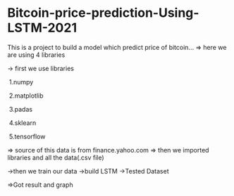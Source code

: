 # Bitcoin-price-prediction-Using-LSTM-2021
This is a project to build a model which predict price of bitcoin...
=> here we are using 4 libraries 

-> first we use libraries

&nbsp;1.numpy

&nbsp;2.matplotlib

&nbsp;3.padas

&nbsp;4.sklearn

&nbsp;5.tensorflow

=> source of this data is from finance.yahoo.com
=> then we imported libraries and all the data(.csv file)

->then we train our data
->build LSTM
->Tested Dataset

=>Got result and graph
